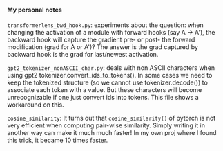 #### My personal notes

`transformerlens_bwd_hook.py`: experiments about the question: when changing the activation of a module with forward hooks (say A -> A'), the backward hook will capture the gradient pre- or post- the forward modification (grad for A or A')? The answer is the grad captured by backward hook is the grad for last/newest activation.

`gpt2_tokenizer_nonASCII_char.py`: deals with non ASCII characters when using gpt2 tokenizer.convert_ids_to_tokens(). In some cases we need to keep the tokenized structure (so we cannot use tokenizer.decode()) to associate each token with a value. But these characters will become unrecognizable if one just convert ids into tokens. This file shows a workaround on this.

`cosine_similarity`: It turns out that `cosine_similarity()` of pytorch is not very efficient when computing pair-wise similarity. Simply writing it in another way can make it much much faster! In my own proj where I found this trick, it became 10 times faster.
